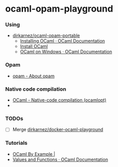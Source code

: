 ocaml-opam-playground
=====================
### Using
- [dirkarnez/ocaml-opam-portable](https://github.com/dirkarnez/ocaml-opam-portable)
  - [Installing OCaml · OCaml Documentation](https://ocaml.org/docs/installing-ocaml)
  - [Install OCaml](https://ocaml.org/install#windows)
  - [OCaml on Windows · OCaml Documentation](https://ocaml.org/docs/ocaml-on-windows#other-installation-environments)

### Opam
- [opam - About opam](https://opam.ocaml.org)

### Native code compilation
- [OCaml - Native-code compilation (ocamlopt)](https://ocaml.org/manual/5.0/native.html)
- 
### TODOs
- [ ] Merge [dirkarnez/docker-ocaml-playground](https://github.com/dirkarnez/docker-ocaml-playground)

### Tutorials
- [OCaml By Example | <fun>](https://o1-labs.github.io/ocamlbyexample/basics-hello-world.html)
- [Values and Functions · OCaml Documentation](https://ocaml.org/docs/values-and-functions)

